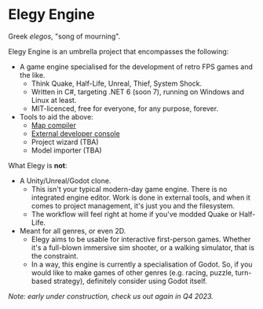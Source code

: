 
# Elegy Engine

Greek *elegos*, "song of mourning".

Elegy Engine is an umbrella project that encompasses the following:
* A game engine specialised for the development of retro FPS games and the like.
  * Think Quake, Half-Life, Unreal, Thief, System Shock.
  * Written in C#, targeting .NET 6 (soon 7), running on Windows and Linux at least.
  * MIT-licenced, free for everyone, for any purpose, forever.
* Tools to aid the above:
  * [Map compiler](https://github.com/ElegyEngine/ElegyMapCompiler)
  * [External developer console](https://github.com/ElegyEngine/ElegyDevConsoleApp)
  * Project wizard (TBA)
  * Model importer (TBA)

What Elegy is **not**:
* A Unity/Unreal/Godot clone.
  * This isn't your typical modern-day game engine. There is no integrated engine editor. Work is done in external tools, and when it comes to project management, it's just you and the filesystem.
  * The workflow will feel right at home if you've modded Quake or Half-Life.
* Meant for all genres, or even 2D.
  * Elegy aims to be usable for interactive first-person games. Whether it's a full-blown immersive sim shooter, or a walking simulator, that is the constraint.
  * In a way, this engine is currently a specialisation of Godot. So, if you would like to make games of other genres (e.g. racing, puzzle, turn-based strategy), definitely consider using Godot itself.

*Note: early under construction, check us out again in Q4 2023.*
